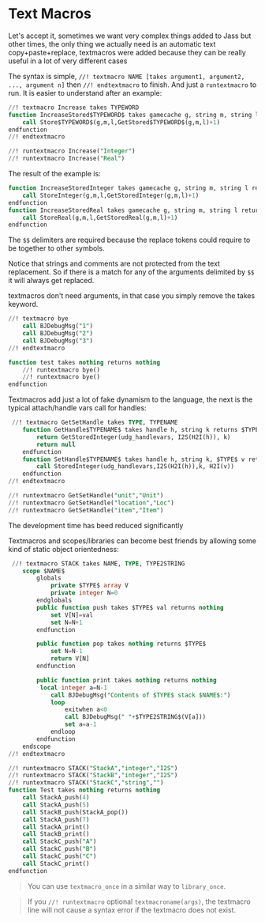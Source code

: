 # Text Macros

Let&apos;s accept it, sometimes we want very complex things added to Jass but other times, the only thing we actually
need is an automatic text copy+paste+replace, textmacros were added because they can be really useful in a lot of very
different cases

The syntax is simple, `//! textmacro NAME [takes argument1, argument2, ..., argument n]` then `//! endtextmacro` to
finish.
And just a `runtextmacro` to run. It is easier to understand after an example:

```sql
//! textmacro Increase takes TYPEWORD
function IncreaseStored$TYPEWORD$ takes gamecache g, string m, string l returns nothing
    call Store$TYPEWORD$(g,m,l,GetStored$TYPEWORD$(g,m,l)+1)
endfunction
//! endtextmacro

//! runtextmacro Increase("Integer")
//! runtextmacro Increase("Real")
```

The result of the example is:

```sql
function IncreaseStoredInteger takes gamecache g, string m, string l returns nothing
    call StoreInteger(g,m,l,GetStoredInteger(g,m,l)+1)
endfunction
function IncreaseStoredReal takes gamecache g, string m, string l returns nothing
    call StoreReal(g,m,l,GetStoredReal(g,m,l)+1)
endfunction
```

The `$$` delimiters are required because the replace tokens could require to be together to other symbols.

Notice that strings and comments are not protected from the text replacement. So if there is a match for any of the
arguments delimited by `$$` it will always get replaced.

textmacros don&apos;t need arguments, in that case you simply remove the takes keyword.

```sql
//! textmacro bye
    call BJDebugMsg("1")
    call BJDebugMsg("2")
    call BJDebugMsg("3")
//! endtextmacro

function test takes nothing returns nothing
    //! runtextmacro bye()
    //! runtextmacro bye()
endfunction
```

Textmacros add just a lot of fake dynamism to the language, the next is the typical attach/handle vars call for handles:

```sql
 //! textmacro GetSetHandle takes TYPE, TYPENAME
    function GetHandle$TYPENAME$ takes handle h, string k returns $TYPE$
        return GetStoredInteger(udg_handlevars, I2S(H2I(h)), k)
        return null
    endfunction
    function SetHandle$TYPENAME$ takes handle h, string k, $TYPE$ v returns nothing
        call StoredInteger(udg_handlevars,I2S(H2I(h)),k, H2I(v))
    endfunction
//! endtextmacro

//! runtextmacro GetSetHandle("unit","Unit")
//! runtextmacro GetSetHandle("location","Loc")
//! runtextmacro GetSetHandle("item","Item")
```

The development time has beed reduced significantly

Textmacros and scopes/libraries can become best friends by allowing some kind of static object orientedness:

```sql
 //! textmacro STACK takes NAME, TYPE, TYPE2STRING
    scope $NAME$
        globals
            private $TYPE$ array V
            private integer N=0
        endglobals
        public function push takes $TYPE$ val returns nothing
            set V[N]=val
            set N=N+1
        endfunction

        public function pop takes nothing returns $TYPE$
            set N=N-1
            return V[N]
        endfunction

        public function print takes nothing returns nothing
         local integer a=N-1
            call BJDebugMsg("Contents of $TYPE$ stack $NAME$:")
            loop
                exitwhen a<0
                call BJDebugMsg(" "+$TYPE2STRING$(V[a]))
                set a=a-1
            endloop
        endfunction
    endscope
//! endtextmacro

//! runtextmacro STACK("StackA","integer","I2S")
//! runtextmacro STACK("StackB","integer","I2S")
//! runtextmacro STACK("StackC","string","")
function Test takes nothing returns nothing
    call StackA_push(4)
    call StackA_push(5)
    call StackB_push(StackA_pop())
    call StackA_push(7)
    call StackA_print()
    call StackB_print()
    call StackC_push("A")
    call StackC_push("B")
    call StackC_push("C")
    call StackC_print()
endfunction
```

> You can use `textmacro_once` in a similar way to `library_once`.

> If you  `//! runtextmacro` optional `textmacroname(args)`, the textmacro line will not cause a syntax error if the
> textmacro does not exist.    

